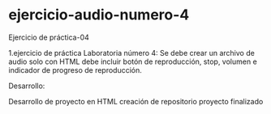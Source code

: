 # ejercicio-audio-numero-4

Ejercicio de práctica-04

1.ejercicio de práctica Laboratoria número 4: Se debe crear un archivo de audio solo con HTML
debe incluir botón de reproducción, stop, volumen e indicador de progreso de reproducción.

Desarrollo:

Desarrollo de proyecto en HTML
creación de repositorio
proyecto finalizado
